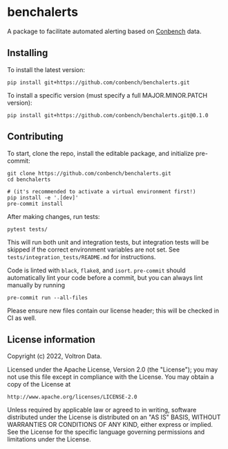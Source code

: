 # benchalerts

A package to facilitate automated alerting based on
[Conbench](https://github.com/conbench/conbench) data.

## Installing

To install the latest version:

    pip install git+https://github.com/conbench/benchalerts.git

To install a specific version (must specify a full MAJOR.MINOR.PATCH version):

    pip install git+https://github.com/conbench/benchalerts.git@0.1.0

## Contributing

To start, clone the repo, install the editable package, and initialize pre-commit:

    git clone https://github.com/conbench/benchalerts.git
    cd benchalerts

    # (it's recommended to activate a virtual environment first!)
    pip install -e '.[dev]'
    pre-commit install

After making changes, run tests:

    pytest tests/

This will run both unit and integration tests, but integration tests will be skipped if
the correct environment variables are not set. See `tests/integration_tests/README.md`
for instructions.

Code is linted with `black`, `flake8`, and `isort`. `pre-commit` should automatically
lint your code before a commit, but you can always lint manually by running

    pre-commit run --all-files

Please ensure new files contain our license header; this will be checked in CI as well.

## License information

Copyright (c) 2022, Voltron Data.

Licensed under the Apache License, Version 2.0 (the "License");
you may not use this file except in compliance with the License.
You may obtain a copy of the License at

    http://www.apache.org/licenses/LICENSE-2.0

Unless required by applicable law or agreed to in writing, software
distributed under the License is distributed on an "AS IS" BASIS,
WITHOUT WARRANTIES OR CONDITIONS OF ANY KIND, either express or implied.
See the License for the specific language governing permissions and
limitations under the License.
